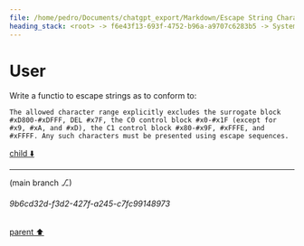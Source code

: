 ```yaml
---
file: /home/pedro/Documents/chatgpt_export/Markdown/Escape String Characters..md
heading_stack: <root> -> f6e43f13-693f-4752-b96a-a9707c6283b5 -> System -> 1f665d95-6647-451e-aeff-9380ccf0cf4f -> System -> aaa2d32f-9183-440c-94c2-108509937911 -> User
---
```

# User

Write a functio to escape strings as to conform to:



    The allowed character range explicitly excludes the surrogate block #xD800-#xDFFF, DEL #x7F, the C0 control block #x0-#x1F (except for #x9, #xA, and #xD), the C1 control block #x80-#x9F, #xFFFE, and #xFFFF. Any such characters must be presented using escape sequences.


[child ⬇️](#9b6cd32d-f3d2-427f-a245-c7fc99148973)

---

(main branch ⎇)
###### 9b6cd32d-f3d2-427f-a245-c7fc99148973
[parent ⬆️](#aaa2d32f-9183-440c-94c2-108509937911)
